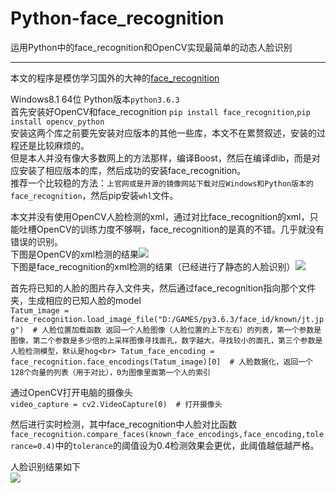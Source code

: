 # Python-face_recognition
运用Python中的face_recognition和OpenCV实现最简单的动态人脸识别
*****

本文的程序是模仿学习国外的大神的[face_recognition](https://github.com/ageitgey/face_recognition)

Windows8.1 64位 Python版本`python3.6.3`<br>
首先安装好OpenCV和face_recognition  `pip install face_recognition`,`pip install opencv_python`<br>
安装这两个库之前要先安装对应版本的其他一些库，本文不在累赘叙述，安装的过程还是比较麻烦的。<br>
但是本人并没有像大多数网上的方法那样，编译Boost，然后在编译dlib，而是对应安装了相应版本的库，然后成功的安装face_recognition。<br>
推荐一个比较稳的方法：`上官网或是开源的镜像网站下载对应Windows和Python版本的face_recognition`，然后pip安装`whl`文件。<br>


本文并没有使用OpenCV人脸检测的xml，通过对比face_recognition的xml，只能吐槽OpenCV的训练力度不够啊，face_recognition的是真的不错。几乎就没有错误的识别。<br>
下图是OpenCV的xml检测的结果![](https://github.com/J-crow/Python-face_recognition/blob/master/image/me.jpg)<br>
下图是face_recognition的xml检测的结果（已经进行了静态的人脸识别）![](https://github.com/J-crow/Python-face_recognition/blob/master/image/mayun.jpg)<br>


首先将已知的人脸的图片存入文件夹，然后通过face_recognition指向那个文件夹，生成相应的已知人脸的model<br>
`Tatum_image = face_recognition.load_image_file("D:/GAMES/py3.6.3/face_id/known/jt.jpg")  # 人脸位置加载函数 返回一个人脸图像（人脸位置的上下左右）的列表，第一个参数是图像，第二个参数是多少倍的上采样图像寻找面孔，数字越大，寻找较小的面孔，第三个参数是人脸检测模型，默认是hog<br>
Tatum_face_encoding = face_recognition.face_encodings(Tatum_image)[0]  # 人脸数据化，返回一个128个向量的列表（用于对比），0为图像里面第一个人的索引`<br>



通过OpenCV打开电脑的摄像头<br>
`video_capture = cv2.VideoCapture(0)  # 打开摄像头`<br>

然后进行实时检测，其中face_recognition中人脸对比函数`face_recognition.compare_faces(known_face_encodings,face_encoding,tolerance=0.4)`中的`tolerance`的阈值设为0.4检测效果会更优，此阈值越低越严格。<br>

人脸识别结果如下<br>
![](https://cloud.githubusercontent.com/assets/896692/24430398/face1.gif)
